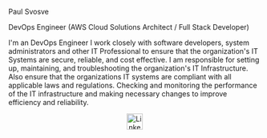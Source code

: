 Paul Svosve

DevOps Engineer (AWS Cloud Solutions Architect / Full Stack Developer)

I'm an DevOps Engineer I work closely with software developers, system administrators and other IT Professional to ensure that the organization's IT Systems are 
secure, reliable, and cost effective. I am responsible for setting up, maintaining, and troubleshooting the organization's IT Infrastructure. Also ensure that 
the organizations IT systems are compliant with all applicable laws and regulations. Checking and monitoring the performance of the IT infrastructure and making 
necessary changes to improve efficiency and reliability.



<p align="center">
 <a href="https://www.linkedin.com/in/paul-s-807598145"  target="_blank"><img width="32px" alt="LinkedIn" title="LinkedIn" src="https://i.imgur.com/0IdggSZ.png"/></a>

</p>
